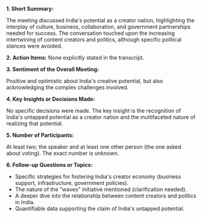 **1. Short Summary:**

The meeting discussed India's potential as a creator nation, highlighting the interplay of culture, business, collaboration, and government partnerships needed for success.  The conversation touched upon the increasing intertwining of content creators and politics, although specific political stances were avoided.

**2. Action Items:**  None explicitly stated in the transcript.

**3. Sentiment of the Overall Meeting:**

Positive and optimistic about India's creative potential, but also acknowledging the complex challenges involved.

**4. Key Insights or Decisions Made:**

No specific decisions were made. The key insight is the recognition of India's untapped potential as a creator nation and the multifaceted nature of realizing that potential.

**5. Number of Participants:**

At least two; the speaker and at least one other person (the one asked about voting).  The exact number is unknown.

**6. Follow-up Questions or Topics:**

* Specific strategies for fostering India's creator economy (business support, infrastructure, government policies).
* The nature of the "waves" initiative mentioned (clarification needed).
* A deeper dive into the relationship between content creators and politics in India.
* Quantifiable data supporting the claim of India's untapped potential.
